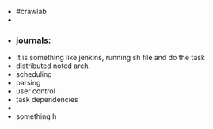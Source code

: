 - #crawlab
-
- ### journals:
- It is something like jenkins, running sh file and do the task
- distributed noted arch.
- scheduling
- parsing
- user control
- task dependencies
-
- something h